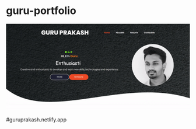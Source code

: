 # guru-portfolio
![grab-landing-page](https://github.com/guru2711/portfolio-gif/blob/main/portfolio.gif)


#guruprakash.netlify.app
